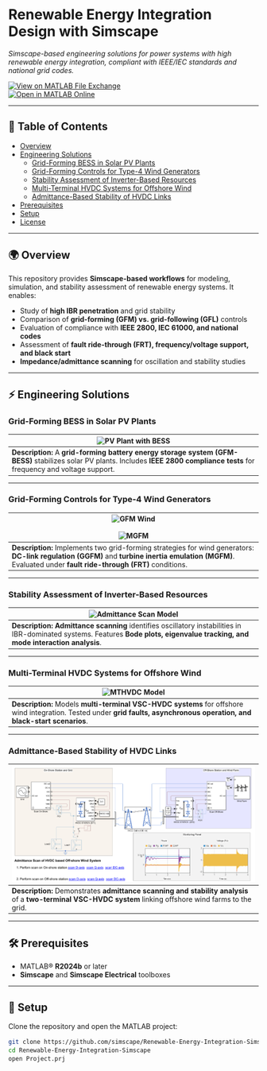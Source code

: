 # Renewable Energy Integration Design with Simscape  

*Simscape-based engineering solutions for power systems with high renewable energy integration, compliant with IEEE/IEC standards and national grid codes.*  

[![View on MATLAB File Exchange](https://www.mathworks.com/matlabcentral/images/matlab-file-exchange.svg)](https://github.com/matlabcentral/fileexchange/123870-renewable-energy-integration-design-with-simscape)  
[![Open in MATLAB Online](https://www.mathworks.com/images/responsive/global/open-in-matlab-online.svg)](https://matlab.mathworks.com/open/github/v1?repo=simscape/Renewable-Energy-Integration-Simscape)  

---

## 📖 Table of Contents  

- [Overview](#overview)  
- [Engineering Solutions](#engineering-solutions)  
  - [Grid-Forming BESS in Solar PV Plants](#grid-forming-bess-in-solar-pv-plants)  
  - [Grid-Forming Controls for Type-4 Wind Generators](#grid-forming-controls-for-type-4-wind-generators)  
  - [Stability Assessment of Inverter-Based Resources](#stability-assessment-of-inverter-based-resources)  
  - [Multi-Terminal HVDC Systems for Offshore Wind](#multi-terminal-hvdc-systems-for-offshore-wind)  
  - [Admittance-Based Stability of HVDC Links](#admittance-based-stability-of-hvdc-links)  
- [Prerequisites](#prerequisites)  
- [Setup](#setup)  
- [License](#license)  

---

## 🌍 Overview  

This repository provides **Simscape-based workflows** for modeling, simulation, and stability assessment of renewable energy systems. It enables:  

- Study of **high IBR penetration** and grid stability  
- Comparison of **grid-forming (GFM) vs. grid-following (GFL)** controls  
- Evaluation of compliance with **IEEE 2800, IEC 61000, and national codes**  
- Assessment of **fault ride-through (FRT), frequency/voltage support, and black start**  
- **Impedance/admittance scanning** for oscillation and stability studies  

---

## ⚡ Engineering Solutions  

### Grid-Forming BESS in Solar PV Plants  

| ![PV Plant with BESS](Pictures/SystemModel.png) |  
|-----------------------------------------------|  
| **Description:** A **grid-forming battery energy storage system (GFM-BESS)** stabilizes solar PV plants. Includes **IEEE 2800 compliance tests** for frequency and voltage support. |  

---

### Grid-Forming Controls for Type-4 Wind Generators  

| ![GFM Wind](Pictures/WindFarm.PNG) <br><br> ![MGFM](Pictures/MGFMwind.PNG) |  
|-----------------------------------------------------------------------------|  
| **Description:** Implements two grid-forming strategies for wind generators: **DC-link regulation (GGFM)** and **turbine inertia emulation (MGFM)**. Evaluated under **fault ride-through (FRT)** conditions. |  

---

### Stability Assessment of Inverter-Based Resources  

| ![Admittance Scan Model](Pictures/Admiscanmodel.png) |  
|--------------------------------------------------------------------------------------------------|  
| **Description:** **Admittance scanning** identifies oscillatory instabilities in IBR-dominated systems. Features **Bode plots, eigenvalue tracking, and mode interaction analysis**. |  

---

### Multi-Terminal HVDC Systems for Offshore Wind  

| ![MTHVDC Model](Pictures/HVDCModelGFM.png) |  
|---------------------------------------------|  
| **Description:** Models **multi-terminal VSC-HVDC systems** for offshore wind integration. Tested under **grid faults, asynchronous operation, and black-start scenarios**. |  

---

### Admittance-Based Stability of HVDC Links  

| ![AdmiHVDC Model](Pictures/HVDCScan.png) |  
|-------------------------------------------|  
| **Description:** Demonstrates **admittance scanning and stability analysis** of a **two-terminal VSC-HVDC system** linking offshore wind farms to the grid. |  

---

## 🛠️ Prerequisites  

- MATLAB® **R2024b** or later  
- **Simscape** and **Simscape Electrical** toolboxes  

---

## 🚀 Setup  

Clone the repository and open the MATLAB project:  

```bash
git clone https://github.com/simscape/Renewable-Energy-Integration-Simscape.git
cd Renewable-Energy-Integration-Simscape
open Project.prj

